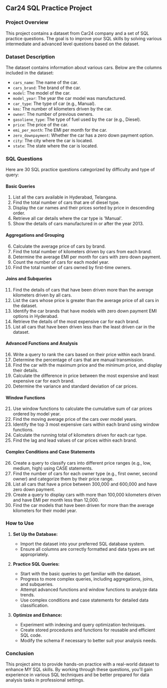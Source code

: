 ## Car24 SQL Practice Project

### Project Overview

This project contains a dataset from Car24 company and a set of SQL practice questions. The goal is to improve your SQL skills by solving various intermediate and advanced level questions based on the dataset.

### Dataset Description

The dataset contains information about various cars. Below are the columns included in the dataset:

- `cars_name`: The name of the car.
- `cars_brand`: The brand of the car.
- `model`: The model of the car.
- `model_year`: The year the car model was manufactured.
- `car_type`: The type of car (e.g., Manual).
- `kms`: The number of kilometers driven by the car.
- `owner`: The number of previous owners.
- `gasoliene_type`: The type of fuel used by the car (e.g., Diesel).
- `price`: The price of the car.
- `emi_per_month`: The EMI per month for the car.
- `zero_downpayment`: Whether the car has a zero down payment option.
- `city`: The city where the car is located.
- `state`: The state where the car is located.

### SQL Questions

Here are 30 SQL practice questions categorized by difficulty and type of query:

#### Basic Queries

1. List all the cars available in Hyderabad, Telangana.
2. Find the total number of cars that are of diesel type.
3. Display the car names and their prices sorted by price in descending order.
4. Retrieve all car details where the car type is 'Manual'.
5. Show the details of cars manufactured in or after the year 2013.

#### Aggregations and Grouping

6. Calculate the average price of cars by brand.
7. Find the total number of kilometers driven by cars from each brand.
8. Determine the average EMI per month for cars with zero down payment.
9. Count the number of cars for each model year.
10. Find the total number of cars owned by first-time owners.

#### Joins and Subqueries

11. Find the details of cars that have been driven more than the average kilometers driven by all cars.
12. List the cars whose price is greater than the average price of all cars in the dataset.
13. Identify the car brands that have models with zero down payment EMI options in Hyderabad.
14. Retrieve the details of the most expensive car for each brand.
15. List all cars that have been driven less than the least driven car in the dataset.

#### Advanced Functions and Analysis

16. Write a query to rank the cars based on their price within each brand.
17. Determine the percentage of cars that are manual transmission.
18. Find the car with the maximum price and the minimum price, and display their details.
19. Calculate the difference in price between the most expensive and least expensive car for each brand.
20. Determine the variance and standard deviation of car prices.

#### Window Functions

21. Use window functions to calculate the cumulative sum of car prices ordered by model year.
22. Find the moving average price of the cars over model years.
23. Identify the top 3 most expensive cars within each brand using window functions.
24. Calculate the running total of kilometers driven for each car type.
25. Find the lag and lead values of car prices within each brand.

#### Complex Conditions and Case Statements

26. Create a query to classify cars into different price ranges (e.g., low, medium, high) using CASE statements.
27. Find the number of cars for each owner type (e.g., first owner, second owner) and categorize them by their price range.
28. List all cars that have a price between 300,000 and 600,000 and have zero down payment.
29. Create a query to display cars with more than 100,000 kilometers driven and have EMI per month less than 12,000.
30. Find the car models that have been driven for more than the average kilometers for their model year.

### How to Use

1. **Set Up the Database:**
   - Import the dataset into your preferred SQL database system.
   - Ensure all columns are correctly formatted and data types are set appropriately.

2. **Practice SQL Queries:**
   - Start with the basic queries to get familiar with the dataset.
   - Progress to more complex queries, including aggregations, joins, and subqueries.
   - Attempt advanced functions and window functions to analyze data trends.
   - Use complex conditions and case statements for detailed data classification.

3. **Optimize and Enhance:**
   - Experiment with indexing and query optimization techniques.
   - Create stored procedures and functions for reusable and efficient SQL code.
   - Modify the schema if necessary to better suit your analysis needs.

### Conclusion

This project aims to provide hands-on practice with a real-world dataset to enhance MY SQL skills. By working through these questions, you'll gain experience in various SQL techniques and be better prepared for data analysis tasks in professional settings.
